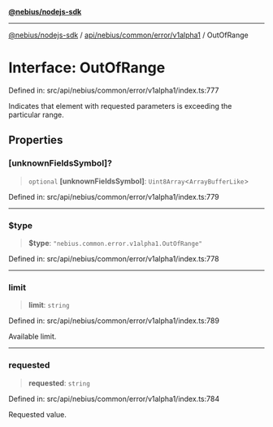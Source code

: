 [**@nebius/nodejs-sdk**](../../../../../../README.md)

---

[@nebius/nodejs-sdk](../../../../../../README.md) / [api/nebius/common/error/v1alpha1](../README.md) / OutOfRange

# Interface: OutOfRange

Defined in: src/api/nebius/common/error/v1alpha1/index.ts:777

Indicates that element with requested parameters is exceeding the particular range.

## Properties

### \[unknownFieldsSymbol\]?

> `optional` **\[unknownFieldsSymbol\]**: `Uint8Array`\<`ArrayBufferLike`\>

Defined in: src/api/nebius/common/error/v1alpha1/index.ts:779

---

### $type

> **$type**: `"nebius.common.error.v1alpha1.OutOfRange"`

Defined in: src/api/nebius/common/error/v1alpha1/index.ts:778

---

### limit

> **limit**: `string`

Defined in: src/api/nebius/common/error/v1alpha1/index.ts:789

Available limit.

---

### requested

> **requested**: `string`

Defined in: src/api/nebius/common/error/v1alpha1/index.ts:784

Requested value.
